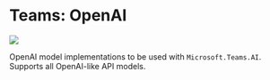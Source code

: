 # Teams: OpenAI

<a href="https://microsoft.github.io/teams-ai" target="_blank">
    <img src="https://img.shields.io/badge/📖 Getting Started-blue?style=for-the-badge" />
</a>

OpenAI model implementations to be used with `Microsoft.Teams.AI`. Supports all OpenAI-like API models.